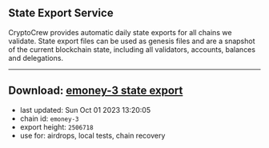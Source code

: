 ## State Export Service
CryptoCrew provides automatic daily state exports for all chains we validate. State export files can be used as genesis files and are a snapshot of the current blockchain state, including all validators, accounts, balances and delegations.

---
**Download: [emoney-3 state export](https://dl.ccvalidators.com/SERVICE/emoney/emoney-3_export_2506718.json)**
---

- last updated: Sun Oct 01 2023 13:20:05
- chain id: `emoney-3`
- export height: `2506718`
- use for: airdrops, local tests, chain recovery
